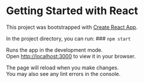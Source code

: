 # Getting Started with React

This project was bootstrapped with [Create React App](https://github.com/facebook/create-react-app).

In the project directory, you can run: ### `npm start`

Runs the app in the development mode.\
Open [http://localhost:3000](http://localhost:3000) to view it in your browser.

The page will reload when you make changes.\
You may also see any lint errors in the console.